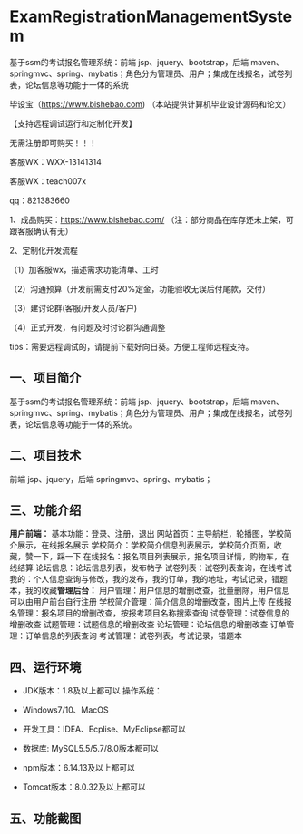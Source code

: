 # ExamRegistrationManagementSystem
 基于ssm的考试报名管理系统：前端 jsp、jquery、bootstrap，后端 maven、springmvc、spring、mybatis；角色分为管理员、用户；集成在线报名，试卷列表，论坛信息等功能于一体的系统

毕设宝（https://www.bishebao.com) （本站提供计算机毕业设计源码和论文）

【支持远程调试运行和定制化开发】

无需注册即可购买！！！

客服WX：WXX-13141314

客服WX：teach007x

qq：821383660


1、成品购买：https://www.bishebao.com/ （注：部分商品在库存还未上架，可跟客服确认有无）

2、定制化开发流程

（1）加客服wx，描述需求功能清单、工时

（2）沟通预算（开发前需支付20%定金，功能验收无误后付尾款，交付）

（3）建讨论群(客服/开发人员/客户)

（4）正式开发，有问题及时讨论群沟通调整

tips：需要远程调试的，请提前下载好向日葵。方便工程师远程支持。
<h2>一、项目简介</h2>
基于ssm的考试报名管理系统：前端 jsp、jquery、bootstrap，后端 maven、springmvc、spring、mybatis；角色分为管理员、用户；集成在线报名，试卷列表，论坛信息等功能于一体的系统。
<h2>二、项目技术</h2>
前端 jsp、jquery，后端 springmvc、spring、mybatis；
<h2>三、功能介绍</h2>
<div class="markdown-heading" dir="auto">
<div class="markdown-heading" dir="auto"><strong>用户前端：</strong>
基本功能：登录、注册，退出
网站首页：主导航栏，轮播图，学校简介展示，在线报名展示
学校简介：学校简介信息列表展示，学校简介页面，收藏，赞一下，踩一下
在线报名：报名项目列表展示，报名项目详情，购物车，在线结算
论坛信息：论坛信息列表，发布帖子
试卷列表：试卷列表查询，在线考试
我的：个人信息查询与修改，我的发布，我的订单，我的地址，考试记录，错题本，我的收藏<strong>管理后台：</strong>
用户管理：用户信息的增删改查，批量删除，用户信息可以由用户前台自行注册
学校简介管理：简介信息的增删改查，图片上传
在线报名管理：报名项目的增删改查，按报考项目名称搜索查询
试卷管理：试卷信息的增删改查
试题管理：试题信息的增删改查
论坛管理：论坛信息的增删改查
订单管理：订单信息的列表查询
考试管理：试卷列表，考试记录，错题本

</div>
</div>
<h2>四、运行环境</h2>
<ul dir="auto">
 	<li>
<p dir="auto">JDK版本：1.8及以上都可以 操作系统：</p>
</li>
 	<li>
<p dir="auto">Windows7/10、MacOS</p>
</li>
 	<li>
<p dir="auto">开发工具：IDEA、Ecplise、MyEclipse都可以</p>
</li>
 	<li>
<p dir="auto">数据库: MySQL5.5/5.7/8.0版本都可以</p>
</li>
 	<li>
<p dir="auto">npm版本：6.14.13及以上都可以</p>
</li>
 	<li>
<p dir="auto">Tomcat版本：8.0.32及以上都可以</p>
</li>
</ul>
<h2>五、功能截图</h2>
<img class="aligncenter size-full wp-image" src="https://www.bishebao.com/wp-content/uploads/2024/07/Java毕业设计-基于ssm的考试报名管理系统/result/image_1_1.png" alt="" />
<img class="aligncenter size-full wp-image" src="https://www.bishebao.com/wp-content/uploads/2024/07/Java毕业设计-基于ssm的考试报名管理系统/result/image_2_2.png" alt="" />
<img class="aligncenter size-full wp-image" src="https://www.bishebao.com/wp-content/uploads/2024/07/Java毕业设计-基于ssm的考试报名管理系统/result/image_3_3.png" alt="" />
<img class="aligncenter size-full wp-image" src="https://www.bishebao.com/wp-content/uploads/2024/07/Java毕业设计-基于ssm的考试报名管理系统/result/image_4_4.png" alt="" />
<img class="aligncenter size-full wp-image" src="https://www.bishebao.com/wp-content/uploads/2024/07/Java毕业设计-基于ssm的考试报名管理系统/result/image_5_5.png" alt="" />
<img class="aligncenter size-full wp-image" src="https://www.bishebao.com/wp-content/uploads/2024/07/Java毕业设计-基于ssm的考试报名管理系统/result/image_6_6.png" alt="" />
<img class="aligncenter size-full wp-image" src="https://www.bishebao.com/wp-content/uploads/2024/07/Java毕业设计-基于ssm的考试报名管理系统/result/image_7_7.png" alt="" />
<img class="aligncenter size-full wp-image" src="https://www.bishebao.com/wp-content/uploads/2024/07/Java毕业设计-基于ssm的考试报名管理系统/result/image_8_8.png" alt="" />
<img class="aligncenter size-full wp-image" src="https://www.bishebao.com/wp-content/uploads/2024/07/Java毕业设计-基于ssm的考试报名管理系统/result/image_9_9.png" alt="" />